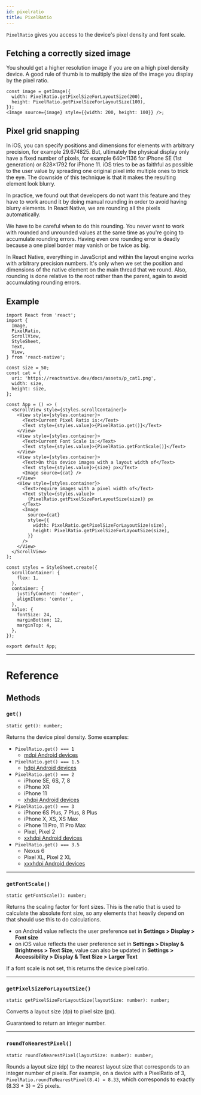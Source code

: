 ```yaml
---
id: pixelratio
title: PixelRatio
---
```


`PixelRatio` gives you access to the device's pixel density and font scale.

## Fetching a correctly sized image

You should get a higher resolution image if you are on a high pixel density device. A good rule of thumb is to multiply the size of the image you display by the pixel ratio.

```tsx
const image = getImage({
  width: PixelRatio.getPixelSizeForLayoutSize(200),
  height: PixelRatio.getPixelSizeForLayoutSize(100),
});
<Image source={image} style={{width: 200, height: 100}} />;
```

## Pixel grid snapping

In iOS, you can specify positions and dimensions for elements with arbitrary precision, for example 29.674825. But, ultimately the physical display only have a fixed number of pixels, for example 640×1136 for iPhone SE (1st generation) or 828×1792 for iPhone 11. iOS tries to be as faithful as possible to the user value by spreading one original pixel into multiple ones to trick the eye. The downside of this technique is that it makes the resulting element look blurry.

In practice, we found out that developers do not want this feature and they have to work around it by doing manual rounding in order to avoid having blurry elements. In React Native, we are rounding all the pixels automatically.

We have to be careful when to do this rounding. You never want to work with rounded and unrounded values at the same time as you're going to accumulate rounding errors. Having even one rounding error is deadly because a one pixel border may vanish or be twice as big.

In React Native, everything in JavaScript and within the layout engine works with arbitrary precision numbers. It's only when we set the position and dimensions of the native element on the main thread that we round. Also, rounding is done relative to the root rather than the parent, again to avoid accumulating rounding errors.

## Example

```SnackPlayer name=PixelRatio%20Example
import React from 'react';
import {
  Image,
  PixelRatio,
  ScrollView,
  StyleSheet,
  Text,
  View,
} from 'react-native';

const size = 50;
const cat = {
  uri: 'https://reactnative.dev/docs/assets/p_cat1.png',
  width: size,
  height: size,
};

const App = () => (
  <ScrollView style={styles.scrollContainer}>
    <View style={styles.container}>
      <Text>Current Pixel Ratio is:</Text>
      <Text style={styles.value}>{PixelRatio.get()}</Text>
    </View>
    <View style={styles.container}>
      <Text>Current Font Scale is:</Text>
      <Text style={styles.value}>{PixelRatio.getFontScale()}</Text>
    </View>
    <View style={styles.container}>
      <Text>On this device images with a layout width of</Text>
      <Text style={styles.value}>{size} px</Text>
      <Image source={cat} />
    </View>
    <View style={styles.container}>
      <Text>require images with a pixel width of</Text>
      <Text style={styles.value}>
        {PixelRatio.getPixelSizeForLayoutSize(size)} px
      </Text>
      <Image
        source={cat}
        style={{
          width: PixelRatio.getPixelSizeForLayoutSize(size),
          height: PixelRatio.getPixelSizeForLayoutSize(size),
        }}
      />
    </View>
  </ScrollView>
);

const styles = StyleSheet.create({
  scrollContainer: {
    flex: 1,
  },
  container: {
    justifyContent: 'center',
    alignItems: 'center',
  },
  value: {
    fontSize: 24,
    marginBottom: 12,
    marginTop: 4,
  },
});

export default App;
```

---

# Reference

## Methods

### `get()`

```tsx
static get(): number;
```

Returns the device pixel density. Some examples:

- `PixelRatio.get() === 1`
  - [mdpi Android devices](https://material.io/tools/devices/)
- `PixelRatio.get() === 1.5`
  - [hdpi Android devices](https://material.io/tools/devices/)
- `PixelRatio.get() === 2`
  - iPhone SE, 6S, 7, 8
  - iPhone XR
  - iPhone 11
  - [xhdpi Android devices](https://material.io/tools/devices/)
- `PixelRatio.get() === 3`
  - iPhone 6S Plus, 7 Plus, 8 Plus
  - iPhone X, XS, XS Max
  - iPhone 11 Pro, 11 Pro Max
  - Pixel, Pixel 2
  - [xxhdpi Android devices](https://material.io/tools/devices/)
- `PixelRatio.get() === 3.5`
  - Nexus 6
  - Pixel XL, Pixel 2 XL
  - [xxxhdpi Android devices](https://material.io/tools/devices/)

---

### `getFontScale()`

```tsx
static getFontScale(): number;
```

Returns the scaling factor for font sizes. This is the ratio that is used to calculate the absolute font size, so any elements that heavily depend on that should use this to do calculations.

- on Android value reflects the user preference set in **Settings > Display > Font size**
- on iOS value reflects the user preference set in **Settings > Display & Brightness > Text Size**, value can also be updated in **Settings > Accessibility > Display & Text Size > Larger Text**

If a font scale is not set, this returns the device pixel ratio.

---

### `getPixelSizeForLayoutSize()`

```tsx
static getPixelSizeForLayoutSize(layoutSize: number): number;
```

Converts a layout size (dp) to pixel size (px).

Guaranteed to return an integer number.

---

### `roundToNearestPixel()`

```tsx
static roundToNearestPixel(layoutSize: number): number;
```

Rounds a layout size (dp) to the nearest layout size that corresponds to an integer number of pixels. For example, on a device with a PixelRatio of 3, `PixelRatio.roundToNearestPixel(8.4) = 8.33`, which corresponds to exactly (8.33 \* 3) = 25 pixels.
